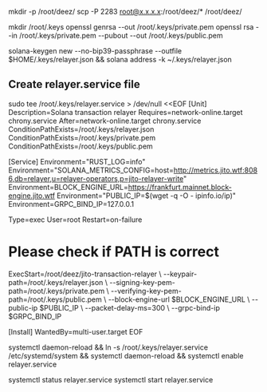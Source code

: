 mkdir -p /root/deez/
scp -P 2283 root@x.x.x.x:/root/deez/* /root/deez/

mkdir /root/.keys
openssl genrsa --out /root/.keys/private.pem
openssl rsa --in /root/.keys/private.pem --pubout --out /root/.keys/public.pem

solana-keygen new --no-bip39-passphrase --outfile $HOME/.keys/relayer.json && solana address -k ~/.keys/relayer.json 

## Create relayer.service file 
sudo tee /root/.keys/relayer.service > /dev/null <<EOF
[Unit]
Description=Solana transaction relayer
Requires=network-online.target chrony.service
After=network-online.target chrony.service
ConditionPathExists=/root/.keys/relayer.json
ConditionPathExists=/root/.keys/private.pem
ConditionPathExists=/root/.keys/public.pem

[Service]
Environment="RUST_LOG=info"
Environment="SOLANA_METRICS_CONFIG=host=http://metrics.jito.wtf:8086,db=relayer,u=relayer-operators,p=jito-relayer-write"
Environment=BLOCK_ENGINE_URL=https://frankfurt.mainnet.block-engine.jito.wtf
Environment="PUBLIC_IP=$(wget -q -O - ipinfo.io/ip)"
Environment=GRPC_BIND_IP=127.0.0.1

Type=exec
User=root
Restart=on-failure

# Please check if PATH is correct
ExecStart=/root/deez/jito-transaction-relayer \\
--keypair-path=/root/.keys/relayer.json \\
--signing-key-pem-path=/root/.keys/private.pem \\
--verifying-key-pem-path=/root/.keys/public.pem \\
--block-engine-url \$BLOCK_ENGINE_URL \\
--public-ip \$PUBLIC_IP \\
--packet-delay-ms=300 \\
--grpc-bind-ip \$GRPC_BIND_IP

[Install]
WantedBy=multi-user.target
EOF

systemctl daemon-reload &&
ln -s /root/.keys/relayer.service /etc/systemd/system &&
systemctl daemon-reload && systemctl enable relayer.service

systemctl status relayer.service 
systemctl start relayer.service 